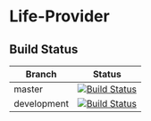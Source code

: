 
<script>alert()</script>


# Life-Provider
## Build Status

| Branch | Status |
| --- | --- |
| master | [![Build Status](https://travis-ci.org/RobinMarchart/Life-Provider.svg?branch=master)](https://travis-ci.org/RobinMarchart/Life-Provider) |
| development | [![Build Status](https://travis-ci.org/RobinMarchart/Life-Provider.svg?branch=development)](https://travis-ci.org/RobinMarchart/Life-Provider) |



